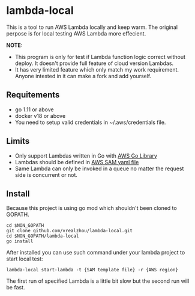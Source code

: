 # lambda-local
This is a tool to run AWS Lambda locally and keep warm. The original perpose is for local testing AWS Lambda more effecient.

**NOTE:** 
* This program is only for test if Lambda function logic correct without deploy. It doesn't provide full feature of cloud version Lambdas.
* It has very limited feature which only match my work requirement. Anyone intested in it can make a fork and add yourself.

## Requitements
* go 1.11 or above
* docker v18 or above
* You need to setup valid credentials in ~/.aws/credentials file.

## Limits

* Only support Lambdas written in Go with [AWS Go Library](https://github.com/aws/aws-lambda-go)
* Lambdas should be defined in [AWS SAM yaml file](https://docs.aws.amazon.com/lambda/latest/dg/serverless_app.html)
* Same Lambda can only be invoked in a queue no matter the request side is concurrent or not.

## Install

Because this project is using go mod which shouldn't been cloned to GOPATH.

```shell
cd $NON_GOPATH
git clone github.com/vrealzhou/lambda-local.git
cd $NON_GOPATH/lambda-local
go install
```

After installed you can use such command under your lambda project to start local test:
```shell
lambda-local start-lambda -t {SAM template file} -r {AWS region}
```

The first run of specified Lambda is a little bit slow but the second run will be fast.
